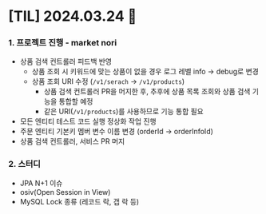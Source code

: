 # [TIL] 2024.03.24 📘

### 1. 프로젝트 진행 - market nori
- 상품 검색 컨트롤러 피드백 반영
  - 상품 조회 시 키워드에 맞는 상품이 없을 경우 로그 레벨 info -> debug로 변경
  - 상품 조회 URI 수정 (`/v1/serach` -> `/v1/products`)
    - 상품 검색 컨트롤러 PR을 머지한 후, 추후에 상품 목록 조회와 상품 검색 기능을 통합할 예정
    - 같은 URI(`/v1/products`)를 사용하므로 기능 통합 필요
- 모든 엔티티 테스트 코드 실행 정상화 작업 진행
- 주문 엔티티 기본키 멤버 변수 이름 변경 (orderId -> orderInfoId)
- 상품 검색 컨트롤러, 서비스 PR 머지

### 2. 스터디
- JPA N+1 이슈
- osiv(Open Session in View)
- MySQL Lock 종류 (레코드 락, 갭 락 등)
